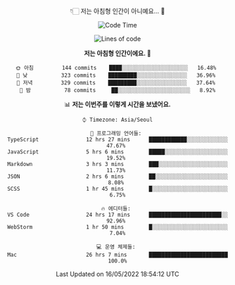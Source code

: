 <div align='center'>
 
👇🏻 저는 아침형 인간이 아니예요... 🙊
 
<!--START_SECTION:waka-->
![Code Time](http://img.shields.io/badge/Code%20Time-1%2C468%20hrs%2043%20mins-blue)

![Lines of code](https://img.shields.io/badge/%EC%A0%80%EB%8A%94%20%EC%97%AC%ED%83%9C%EA%B9%8C%EC%A7%80%20-208%20Thousand%20%EC%A4%84%EC%9D%98%20%EC%BD%94%EB%93%9C%EB%A5%BC%20%EC%9E%91%EC%84%B1%ED%96%88%EC%96%B4%EC%9A%94.-blue)

**저는 아침형 인간이에요. 🐤** 

```text
🌞 아침         144 commits    ████░░░░░░░░░░░░░░░░░░░░░   16.48% 
🌆 낮　         323 commits    █████████░░░░░░░░░░░░░░░░   36.96% 
🌃 저녁         329 commits    █████████░░░░░░░░░░░░░░░░   37.64% 
🌙 밤　         78 commits     ██░░░░░░░░░░░░░░░░░░░░░░░   8.92%

```


📊 **저는 이번주를 이렇게 시간을 보냈어요.** 

```text
⌚︎ Timezone: Asia/Seoul

💬 프로그래밍 언어들: 
TypeScript               12 hrs 27 mins      ████████████░░░░░░░░░░░░░   47.67% 
JavaScript               5 hrs 6 mins        █████░░░░░░░░░░░░░░░░░░░░   19.52% 
Markdown                 3 hrs 3 mins        ███░░░░░░░░░░░░░░░░░░░░░░   11.73% 
JSON                     2 hrs 6 mins        ██░░░░░░░░░░░░░░░░░░░░░░░   8.08% 
SCSS                     1 hr 45 mins        █░░░░░░░░░░░░░░░░░░░░░░░░   6.75%

🔥 에디터들: 
VS Code                  24 hrs 17 mins      ███████████████████████░░   92.96% 
WebStorm                 1 hr 50 mins        █░░░░░░░░░░░░░░░░░░░░░░░░   7.04%

💻 운영 체제들: 
Mac                      26 hrs 7 mins       █████████████████████████   100.0%

```


 Last Updated on 16/05/2022 18:54:12 UTC
<!--END_SECTION:waka-->
 </div>
<!---
Emewjin/Emewjin is a ✨ special ✨ repository because its `README.md` (this file) appears on your GitHub profile.
You can click the Preview link to take a look at your changes.
--->
